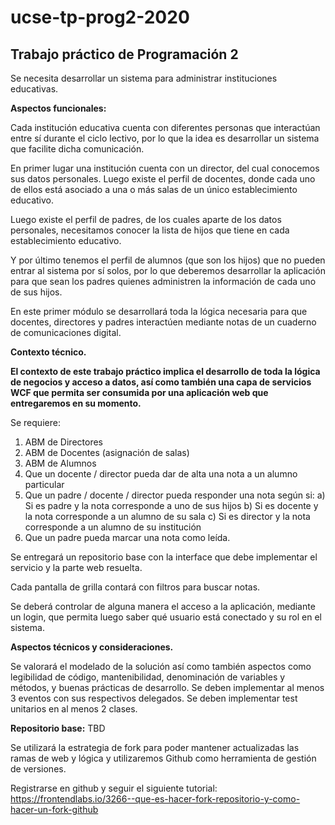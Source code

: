 # ucse-tp-prog2-2020
## Trabajo práctico de Programación 2

Se necesita desarrollar un sistema para administrar instituciones educativas.

**Aspectos funcionales:**

Cada institución educativa cuenta con diferentes personas que interactúan entre sí durante el ciclo lectivo, por lo que la idea es desarrollar un sistema que facilite dicha comunicación.

En primer lugar una institución cuenta con un director, del cual conocemos sus datos personales.
Luego existe el perfil de docentes, donde cada uno de ellos está asociado a una o más salas de un único establecimiento educativo.

Luego existe el perfil de padres, de los cuales aparte de los datos personales, necesitamos conocer la lista de hijos que tiene en cada establecimiento educativo.

Y por último tenemos el perfil de alumnos (que son los hijos) que no pueden entrar al sistema por sí solos, por lo que deberemos desarrollar la aplicación para que sean los padres quienes administren la información de cada uno de sus hijos.

En este primer módulo se desarrollará toda la lógica necesaria para que docentes, directores y padres interactúen mediante notas de un cuaderno de comunicaciones digital.

**Contexto técnico.**

**El contexto de este trabajo práctico implica el desarrollo de toda la lógica de negocios y acceso a datos, así como también una capa de servicios WCF que permita ser consumida por una aplicación web que entregaremos en su momento.**

Se requiere:

  1) ABM de Directores
  2) ABM de Docentes (asignación de salas)
  3) ABM de Alumnos
  4) Que un docente / director pueda dar de alta una nota a un alumno particular
  5) Que un padre / docente / director pueda responder una nota según si:
    a) Si es padre y la nota corresponde a uno de sus hijos
    b) Si es docente y la nota corresponde a un alumno de su sala
    c) Si es director y la nota corresponde a un alumno de su institución
  6) Que un padre pueda marcar una nota como leída.

Se entregará un repositorio base con la interface que debe implementar el servicio y la parte web resuelta.

Cada pantalla de grilla contará con filtros para buscar notas.

Se deberá controlar de alguna manera el acceso a la aplicación, mediante un login, que permita luego saber qué usuario está conectado y su rol en el sistema.

**Aspectos técnicos y consideraciones.**

Se valorará el modelado de la solución así como también aspectos como legibilidad de código, mantenibilidad, denominación de variables y métodos, y buenas prácticas de desarrollo.
Se deben implementar al menos 3 eventos con sus respectivos delegados.
Se deben implementar test unitarios en al menos 2 clases.


**Repositorio base:**
TBD

Se utilizará la estrategia de fork para poder mantener actualizadas las ramas de web y lógica y utilizaremos Github como herramienta de gestión de versiones.

Registrarse en github y seguir el siguiente tutorial:
https://frontendlabs.io/3266--que-es-hacer-fork-repositorio-y-como-hacer-un-fork-github
